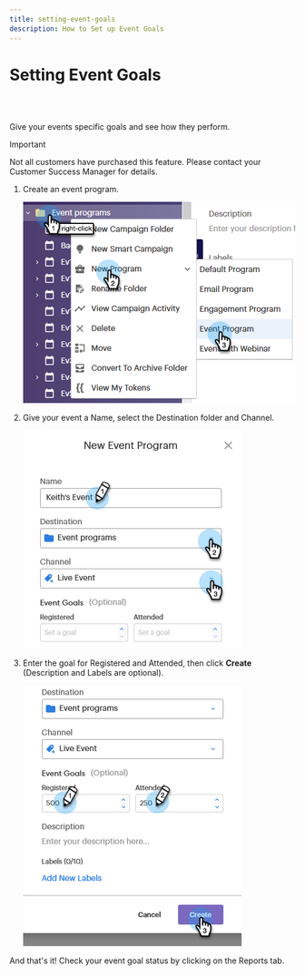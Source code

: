 ```yaml
---
title: setting-event-goals
description: How to Set up Event Goals
---
```


# Setting Event Goals

<br>&nbsp;

Give your events specific goals and see how they perform.

>[!IMPORTANT]
>Not all customers have purchased this feature. Please contact your Customer Success Manager for details.

1. Create an event program.

   ![Image One](/help/sky/assets/event-programs/setting-event-goals/setting-event-goals-1.png)

1. Give your event a Name, select the Destination folder and Channel.

   ![Image Two](/help/sky/assets/event-programs/setting-event-goals/setting-event-goals-2.png)

1. Enter the goal for Registered and Attended, then click **Create** (Description and Labels are optional).

   ![Image One](/help/sky/assets/event-programs/setting-event-goals/setting-event-goals-3.png)

And that's it! Check your event goal status by clicking on the Reports tab.
